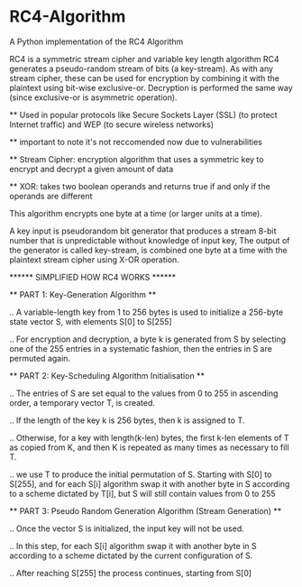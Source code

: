 # RC4-Algorithm
A Python implementation of the RC4 Algorithm


RC4 is a symmetric stream cipher and variable key length algorithm
RC4 generates a pseudo-random stream of bits (a key-stream).
As with any stream cipher, these can be used for encryption by combining it with the plaintext using bit-wise exclusive-or.
Decryption is performed the same way (since exclusive-or is asymmetric operation).


** Used in popular protocols like Secure Sockets Layer (SSL) (to protect Internet traffic) and WEP (to secure wireless networks)

** important to note it's not reccomended now due to vulnerabilities

** Stream Cipher: encryption algorithm that uses a symmetric key to encrypt and decrypt a given amount of data

** XOR: takes two boolean operands and returns true if and only if the operands are different


This algorithm encrypts one byte at a time (or larger units at a time).


A key input is pseudorandom bit generator that produces a stream 8-bit number that is unpredictable without knowledge of input key, The output of the generator is called key-stream, is combined one byte at a time with the plaintext stream cipher using X-OR operation.


****** SIMPLIFIED HOW RC4 WORKS ******

** PART 1: Key-Generation Algorithm **

.. A variable-length key from 1 to 256 bytes is used to initialize a 256-byte state vector S, with elements S[0] to S[255]

.. For encryption and decryption, a byte k is generated from S by selecting one of the 255 entries in a systematic fashion, then the entries in S are permuted again.

** PART 2: Key-Scheduling Algorithm Initialisation **

.. The entries of S are set equal to the values from 0 to 255 in ascending order, a temporary vector T, is created.

.. If the length of the key k is 256 bytes, then k is assigned to T.

.. Otherwise, for a key with length(k-len) bytes, the first k-len elements of T as copied from K, and then K is repeated as many times as necessary to fill T.

.. we use T to produce the initial permutation of S. Starting with S[0] to S[255], and for each S[i] algorithm swap it with another byte in S according to a scheme dictated by T[i], but S will still contain values from 0 to 255

** PART 3: Pseudo Random Generation Algorithm (Stream Generation) **

.. Once the vector S is initialized, the input key will not be used. 

.. In this step, for each S[i] algorithm swap it with another byte in S according to a scheme dictated by the current configuration of S.

.. After reaching S[255] the process continues, starting from S[0]

  

